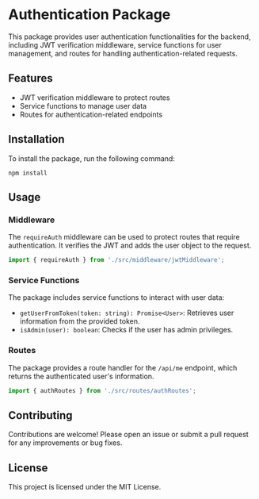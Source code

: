 # Authentication Package

This package provides user authentication functionalities for the backend, including JWT verification middleware, service functions for user management, and routes for handling authentication-related requests.

## Features

- JWT verification middleware to protect routes
- Service functions to manage user data
- Routes for authentication-related endpoints

## Installation

To install the package, run the following command:

```
npm install
```

## Usage

### Middleware

The `requireAuth` middleware can be used to protect routes that require authentication. It verifies the JWT and adds the user object to the request.

```typescript
import { requireAuth } from './src/middleware/jwtMiddleware';
```

### Service Functions

The package includes service functions to interact with user data:

- `getUserFromToken(token: string): Promise<User>`: Retrieves user information from the provided token.
- `isAdmin(user): boolean`: Checks if the user has admin privileges.

### Routes

The package provides a route handler for the `/api/me` endpoint, which returns the authenticated user's information.

```typescript
import { authRoutes } from './src/routes/authRoutes';
```

## Contributing

Contributions are welcome! Please open an issue or submit a pull request for any improvements or bug fixes.

## License

This project is licensed under the MIT License.